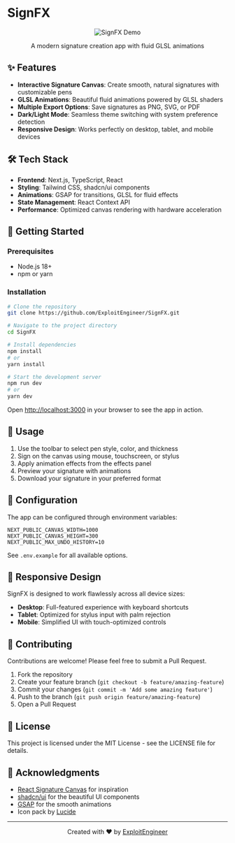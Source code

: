 # SignFX

<div align="center">
  <img src="/api/placeholder/800/400" alt="SignFX Demo" />
  <p>A modern signature creation app with fluid GLSL animations</p>
</div>

## ✨ Features

- **Interactive Signature Canvas**: Create smooth, natural signatures with customizable pens
- **GLSL Animations**: Beautiful fluid animations powered by GLSL shaders
- **Multiple Export Options**: Save signatures as PNG, SVG, or PDF
- **Dark/Light Mode**: Seamless theme switching with system preference detection
- **Responsive Design**: Works perfectly on desktop, tablet, and mobile devices

## 🛠️ Tech Stack

- **Frontend**: Next.js, TypeScript, React
- **Styling**: Tailwind CSS, shadcn/ui components
- **Animations**: GSAP for transitions, GLSL for fluid effects
- **State Management**: React Context API
- **Performance**: Optimized canvas rendering with hardware acceleration

## 🚀 Getting Started

### Prerequisites

- Node.js 18+
- npm or yarn

### Installation

```bash
# Clone the repository
git clone https://github.com/ExploitEngineer/SignFX.git

# Navigate to the project directory
cd SignFX

# Install dependencies
npm install
# or
yarn install

# Start the development server
npm run dev
# or
yarn dev
```

Open [http://localhost:3000](http://localhost:3000) in your browser to see the app in action.

## 📝 Usage

1. Use the toolbar to select pen style, color, and thickness
2. Sign on the canvas using mouse, touchscreen, or stylus
3. Apply animation effects from the effects panel
4. Preview your signature with animations
5. Download your signature in your preferred format

## 🔧 Configuration

The app can be configured through environment variables:

```
NEXT_PUBLIC_CANVAS_WIDTH=1000
NEXT_PUBLIC_CANVAS_HEIGHT=300
NEXT_PUBLIC_MAX_UNDO_HISTORY=10
```

See `.env.example` for all available options.

## 📱 Responsive Design

SignFX is designed to work flawlessly across all device sizes:

- **Desktop**: Full-featured experience with keyboard shortcuts
- **Tablet**: Optimized for stylus input with palm rejection
- **Mobile**: Simplified UI with touch-optimized controls

## 🤝 Contributing

Contributions are welcome! Please feel free to submit a Pull Request.

1. Fork the repository
2. Create your feature branch (`git checkout -b feature/amazing-feature`)
3. Commit your changes (`git commit -m 'Add some amazing feature'`)
4. Push to the branch (`git push origin feature/amazing-feature`)
5. Open a Pull Request

## 📄 License

This project is licensed under the MIT License - see the LICENSE file for details.

## 🙏 Acknowledgments

- [React Signature Canvas](https://github.com/agilgur5/react-signature-canvas) for inspiration
- [shadcn/ui](https://ui.shadcn.com/) for the beautiful UI components
- [GSAP](https://greensock.com/gsap/) for the smooth animations
- Icon pack by [Lucide](https://lucide.dev/)

---

<div align="center">
  <p>Created with ❤️ by <a href="https://github.com/ExploitEngineer">ExploitEngineer</a></p>
</div>
